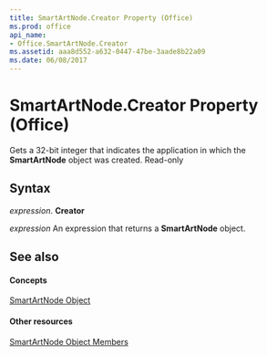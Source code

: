 ```yaml
---
title: SmartArtNode.Creator Property (Office)
ms.prod: office
api_name:
- Office.SmartArtNode.Creator
ms.assetid: aaa8d552-a632-0447-47be-3aade8b22a09
ms.date: 06/08/2017
---
```



# SmartArtNode.Creator Property (Office)

Gets a 32-bit integer that indicates the application in which the  **SmartArtNode** object was created. Read-only


## Syntax

 _expression_. **Creator**

 _expression_ An expression that returns a **SmartArtNode** object.


## See also


#### Concepts


[SmartArtNode Object](smartartnode-object-office.md)
#### Other resources


[SmartArtNode Object Members](smartartnode-members-office.md)

